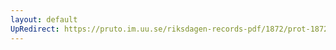 ```yaml
---
layout: default
UpRedirect: https://pruto.im.uu.se/riksdagen-records-pdf/1872/prot-1872--ak--207/prot-1872--ak--207_000.pdf
---
```

